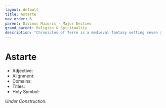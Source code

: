 ```yaml
---
layout: default
title: Astarte
nav_order: 6
parent: Divinus Maioris - Major Deities
grand_parent: Religion & Spirituality
description: "Chronicles of Terre is a medieval fantasy setting seven years in the writing, currently for dungeons & dragons 5th edition."
---
```


# Astarte

- Adjective: 
- Alignment: 
- Domains: 
- Titles: 
- Holy Symbol: 

*Under Construction.*